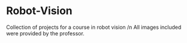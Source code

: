 # Robot-Vision
Collection of projects for a course in robot vision /n
All images included were provided by the professor.

